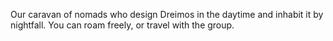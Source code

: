 Our caravan of nomads who design Dreimos in the daytime and inhabit it by nightfall. You can roam freely, or travel with the group. 
